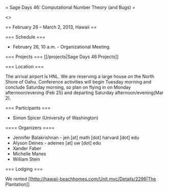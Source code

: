 = Sage Days 46: Computational Number Theory (and Bugs) =

<<TableOfContents>>

== February 26 – March 2, 2013, Hawaii ==


=== Schedule ===

  * February 26, 10 a.m. - Organizational Meeting.

=== Projects ===
  [[/projects|Sage Days 46 Projects]]

=== Location ===

The arrival airport is HNL.  We are reserving a large house on the North Shore of Oahu.  Conference activities will begin Tuesday morning and conclude Saturday morning, so plan on flying in on Monday afternoon/evening (Feb 25) and departing Saturday afternoon/evening(Mar 2).


=== Participants ===

 * Simon Spicer (University of Washington)

==== Organizers ====

 * Jennifer Balakrishnan - jen [at] math [dot] harvard [dot] edu
 * Alyson Deines - adeines [at] uw [dot] edu
 * Xander Faber
 * Michelle Manes
 * William Stein

=== Lodging ===

We rented [[http://hawaii-beachhomes.com/Unit.mvc/Details/2296|The Plantation]]
